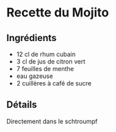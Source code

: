 # Recette du Mojito

## Ingrédients

* 12 cl de rhum cubain
* 3 cl de jus de citron vert
* 7 feuilles de menthe
* eau gazeuse
* 2 cuillères à café de sucre

## Détails

Directement dans le schtroumpf
